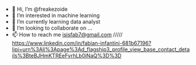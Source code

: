 - 👋 Hi, I’m @freakezoide
- 👀 I’m interested in machine learning 
- 🌱 I’m currently learning data analyst
- 💞️ I’m looking to collaborate on ...
- 📫 How to reach me isisfab7@gmail.com      /////    https://www.linkedin.com/in/fabian-infantini-681b67196?lipi=urn%3Ali%3Apage%3Ad_flagship3_profile_view_base_contact_details%3BteBJHmKTREeFyrhLb0iNaQ%3D%3D



<!---
freakezoide/freakezoide is a ✨ special ✨ repository because its `README.md` (this file) appears on your GitHub profile.
You can click the Preview link to take a look at your changes.
--->
